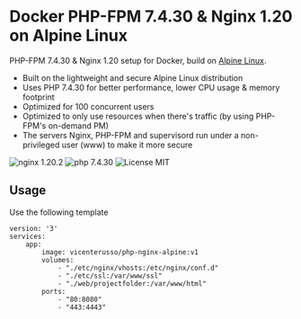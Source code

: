 # Docker PHP-FPM 7.4.30 & Nginx 1.20 on Alpine Linux
PHP-FPM 7.4.30 & Nginx 1.20 setup for Docker, build on [Alpine Linux](https://www.alpinelinux.org/).

* Built on the lightweight and secure Alpine Linux distribution
* Uses PHP 7.4.30 for better performance, lower CPU usage & memory footprint
* Optimized for 100 concurrent users
* Optimized to only use resources when there's traffic (by using PHP-FPM's on-demand PM)
* The servers Nginx, PHP-FPM and supervisord run under a non-privileged user (www) to make it more secure

![nginx 1.20.2](https://img.shields.io/badge/nginx-1.20.2-brightgreen.svg)
![php 7.4.30](https://img.shields.io/badge/php-7.4.30-brightgreen.svg)
![License MIT](https://img.shields.io/badge/license-MIT-blue.svg)


## Usage

Use the following template

```
version: '3'
services:
    app:
        image: vicenterusso/php-nginx-alpine:v1
        volumes:
            - "./etc/nginx/vhosts:/etc/nginx/conf.d"
            - "./etc/ssl:/var/www/ssl"
            - "./web/projectfolder:/var/www/html"
        ports:
            - "80:8080"
            - "443:4443"   
```
